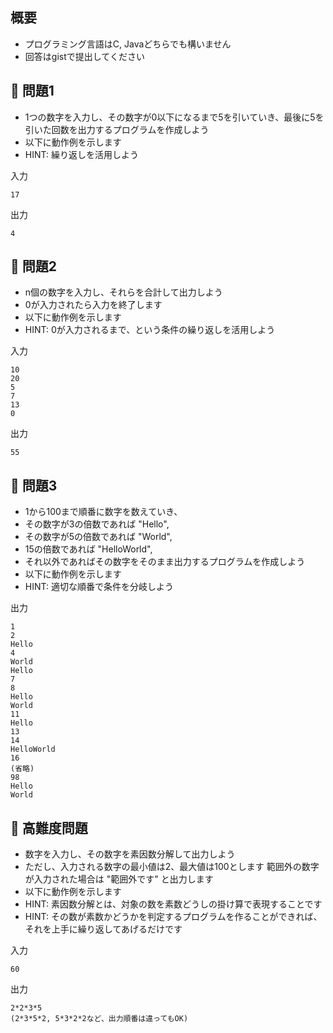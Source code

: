 ## 概要

- プログラミング言語はC, Javaどちらでも構いません
- 回答はgistで提出してください

## :turtle: 問題1

- 1つの数字を入力し、その数字が0以下になるまで5を引いていき、最後に5を引いた回数を出力するプログラムを作成しよう
- 以下に動作例を示します
- HINT: 繰り返しを活用しよう

入力

```
17
```

出力

```
4
```

## :dog: 問題2

- n個の数字を入力し、それらを合計して出力しよう
- 0が入力されたら入力を終了します
- 以下に動作例を示します
- HINT:  0が入力されるまで、という条件の繰り返しを活用しよう

入力

```
10
20
5
7
13
0
```

出力

```
55
```

## :bear: 問題3

- 1から100まで順番に数字を数えていき、
- その数字が3の倍数であれば "Hello",
- その数字が5の倍数であれば "World",
- 15の倍数であれば "HelloWorld",
- それ以外であればその数字をそのまま出力するプログラムを作成しよう
- 以下に動作例を示します
- HINT: 適切な順番で条件を分岐しよう

出力

```
1
2
Hello
4
World
Hello
7
8
Hello
World
11
Hello
13
14
HelloWorld
16
(省略)
98
Hello
World
```

## :whale: 高難度問題

- 数字を入力し、その数字を素因数分解して出力しよう
- ただし、入力される数字の最小値は2、最大値は100とします 範囲外の数字が入力された場合は "範囲外です" と出力します
- 以下に動作例を示します
- HINT: 素因数分解とは、対象の数を素数どうしの掛け算で表現することです
- HINT: その数が素数かどうかを判定するプログラムを作ることができれば、それを上手に繰り返してあげるだけです

入力

```
60
```

出力

```
2*2*3*5
(2*3*5*2, 5*3*2*2など、出力順番は違ってもOK)
```
